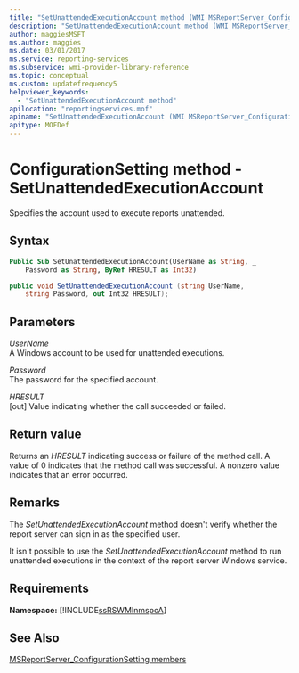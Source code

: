 ```yaml
---
title: "SetUnattendedExecutionAccount method (WMI MSReportServer_ConfigurationSetting)"
description: "SetUnattendedExecutionAccount method (WMI MSReportServer_ConfigurationSetting)"
author: maggiesMSFT
ms.author: maggies
ms.date: 03/01/2017
ms.service: reporting-services
ms.subservice: wmi-provider-library-reference
ms.topic: conceptual
ms.custom: updatefrequency5
helpviewer_keywords:
  - "SetUnattendedExecutionAccount method"
apilocation: "reportingservices.mof"
apiname: "SetUnattendedExecutionAccount (WMI MSReportServer_ConfigurationSetting Class)"
apitype: MOFDef
---
```

# ConfigurationSetting method - SetUnattendedExecutionAccount
  Specifies the account used to execute reports unattended.  
  
## Syntax  
  
```vb  
Public Sub SetUnattendedExecutionAccount(UserName as String, _  
    Password as String, ByRef HRESULT as Int32)  
```  
  
```csharp  
public void SetUnattendedExecutionAccount (string UserName,   
    string Password, out Int32 HRESULT);  
```  
  
## Parameters  
 *UserName*  
 A Windows account to be used for unattended executions.  
  
 *Password*  
 The password for the specified account.  
  
 *HRESULT*  
 [out] Value indicating whether the call succeeded or failed.  
  
## Return value  
 Returns an *HRESULT* indicating success or failure of the method call. A value of 0 indicates that the method call was successful. A nonzero value indicates that an error occurred.  
  
## Remarks  
 The *SetUnattendedExecutionAccount* method doesn't verify whether the report server can sign in as the specified user.  
  
 It isn't possible to use the *SetUnattendedExecutionAccount* method to run unattended executions in the context of the report server Windows service.  
  
## Requirements  
 **Namespace:** [!INCLUDE[ssRSWMInmspcA](../../includes/ssrswminmspca-md.md)]  
  
## See Also  
 [MSReportServer_ConfigurationSetting members](../../reporting-services/wmi-provider-library-reference/msreportserver-configurationsetting-members.md)  
  
  
